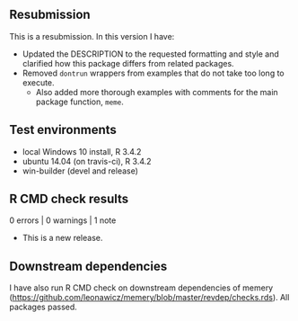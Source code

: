 ## Resubmission
This is a resubmission. In this version I have:

* Updated the DESCRIPTION to the requested formatting and style and clarified how this package differs from related packages.
* Removed `dontrun` wrappers from examples that do not take too long to execute.
   * Also added more thorough examples with comments for the main package function, `meme`.

## Test environments
* local Windows 10 install, R 3.4.2
* ubuntu 14.04 (on travis-ci), R 3.4.2
* win-builder (devel and release)

## R CMD check results

0 errors | 0 warnings | 1 note

* This is a new release.

## Downstream dependencies
I have also run R CMD check on downstream dependencies of memery 
(https://github.com/leonawicz/memery/blob/master/revdep/checks.rds). 
All packages passed.
